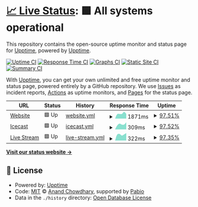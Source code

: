 # [📈 Live Status](https://upptime.github.io/upptime): <!--live status--> **🟩 All systems operational**

This repository contains the open-source uptime monitor and status page for [Upptime](https://upptime.js.org), powered by [Upptime](https://github.com/upptime/upptime).

[![Uptime CI](https://github.com/StudioFM1/status/workflows/Uptime%20CI/badge.svg)](https://github.com/StudioFM1/status/actions?query=workflow%3A%22Uptime+CI%22)
[![Response Time CI](https://github.com/StudioFM1/status/workflows/Response%20Time%20CI/badge.svg)](https://github.com/StudioFM1/status/actions?query=workflow%3A%22Response+Time+CI%22)
[![Graphs CI](https://github.com/StudioFM1/status/workflows/Graphs%20CI/badge.svg)](https://github.com/StudioFM1/status/actions?query=workflow%3A%22Graphs+CI%22)
[![Static Site CI](https://github.com/StudioFM1/status/workflows/Static%20Site%20CI/badge.svg)](https://github.com/StudioFM1/status/actions?query=workflow%3A%22Static+Site+CI%22)
[![Summary CI](https://github.com/StudioFM1/status/workflows/Summary%20CI/badge.svg)](https://github.com/StudioFM1/status/actions?query=workflow%3A%22Summary+CI%22)

With [Upptime](https://upptime.js.org), you can get your own unlimited and free uptime monitor and status page, powered entirely by a GitHub repository. We use [Issues](https://github.com/upptime/upptime/issues) as incident reports, [Actions](https://github.com/StudioFM1/status/actions) as uptime monitors, and [Pages](https://upptime.github.io/upptime) for the status page.

<!--start: status pages-->
<!-- This summary is generated by Upptime (https://github.com/upptime/upptime) -->
<!-- Do not edit this manually, your changes will be overwritten -->
<!-- prettier-ignore -->
| URL | Status | History | Response Time | Uptime |
| --- | ------ | ------- | ------------- | ------ |
| <img alt="" src="https://icons.duckduckgo.com/ip3/fm1.hmu.gr.ico" height="13"> [Website](https://fm1.hmu.gr) | 🟩 Up | [website.yml](https://github.com/StudioFM1/status/commits/HEAD/history/website.yml) | <details><summary><img alt="Response time graph" src="./graphs/website/response-time-week.png" height="20"> 1871ms</summary><br><a href="https://StudioFM1.github.io/status/history/website"><img alt="Response time 1871" src="https://img.shields.io/endpoint?url=https%3A%2F%2Fraw.githubusercontent.com%2FStudioFM1%2Fstatus%2FHEAD%2Fapi%2Fwebsite%2Fresponse-time.json"></a><br><a href="https://StudioFM1.github.io/status/history/website"><img alt="24-hour response time 1578" src="https://img.shields.io/endpoint?url=https%3A%2F%2Fraw.githubusercontent.com%2FStudioFM1%2Fstatus%2FHEAD%2Fapi%2Fwebsite%2Fresponse-time-day.json"></a><br><a href="https://StudioFM1.github.io/status/history/website"><img alt="7-day response time 1871" src="https://img.shields.io/endpoint?url=https%3A%2F%2Fraw.githubusercontent.com%2FStudioFM1%2Fstatus%2FHEAD%2Fapi%2Fwebsite%2Fresponse-time-week.json"></a><br><a href="https://StudioFM1.github.io/status/history/website"><img alt="30-day response time 1871" src="https://img.shields.io/endpoint?url=https%3A%2F%2Fraw.githubusercontent.com%2FStudioFM1%2Fstatus%2FHEAD%2Fapi%2Fwebsite%2Fresponse-time-month.json"></a><br><a href="https://StudioFM1.github.io/status/history/website"><img alt="1-year response time 1871" src="https://img.shields.io/endpoint?url=https%3A%2F%2Fraw.githubusercontent.com%2FStudioFM1%2Fstatus%2FHEAD%2Fapi%2Fwebsite%2Fresponse-time-year.json"></a></details> | <details><summary><a href="https://StudioFM1.github.io/status/history/website">97.51%</a></summary><a href="https://StudioFM1.github.io/status/history/website"><img alt="All-time uptime 97.51%" src="https://img.shields.io/endpoint?url=https%3A%2F%2Fraw.githubusercontent.com%2FStudioFM1%2Fstatus%2FHEAD%2Fapi%2Fwebsite%2Fuptime.json"></a><br><a href="https://StudioFM1.github.io/status/history/website"><img alt="24-hour uptime 92.27%" src="https://img.shields.io/endpoint?url=https%3A%2F%2Fraw.githubusercontent.com%2FStudioFM1%2Fstatus%2FHEAD%2Fapi%2Fwebsite%2Fuptime-day.json"></a><br><a href="https://StudioFM1.github.io/status/history/website"><img alt="7-day uptime 97.51%" src="https://img.shields.io/endpoint?url=https%3A%2F%2Fraw.githubusercontent.com%2FStudioFM1%2Fstatus%2FHEAD%2Fapi%2Fwebsite%2Fuptime-week.json"></a><br><a href="https://StudioFM1.github.io/status/history/website"><img alt="30-day uptime 97.51%" src="https://img.shields.io/endpoint?url=https%3A%2F%2Fraw.githubusercontent.com%2FStudioFM1%2Fstatus%2FHEAD%2Fapi%2Fwebsite%2Fuptime-month.json"></a><br><a href="https://StudioFM1.github.io/status/history/website"><img alt="1-year uptime 97.51%" src="https://img.shields.io/endpoint?url=https%3A%2F%2Fraw.githubusercontent.com%2FStudioFM1%2Fstatus%2FHEAD%2Fapi%2Fwebsite%2Fuptime-year.json"></a></details>
| <img alt="" src="https://icons.duckduckgo.com/ip3/fm1.hmu.gr.ico" height="13"> [Icecast](https://fm1.hmu.gr/) | 🟩 Up | [icecast.yml](https://github.com/StudioFM1/status/commits/HEAD/history/icecast.yml) | <details><summary><img alt="Response time graph" src="./graphs/icecast/response-time-week.png" height="20"> 309ms</summary><br><a href="https://StudioFM1.github.io/status/history/icecast"><img alt="Response time 309" src="https://img.shields.io/endpoint?url=https%3A%2F%2Fraw.githubusercontent.com%2FStudioFM1%2Fstatus%2FHEAD%2Fapi%2Ficecast%2Fresponse-time.json"></a><br><a href="https://StudioFM1.github.io/status/history/icecast"><img alt="24-hour response time 352" src="https://img.shields.io/endpoint?url=https%3A%2F%2Fraw.githubusercontent.com%2FStudioFM1%2Fstatus%2FHEAD%2Fapi%2Ficecast%2Fresponse-time-day.json"></a><br><a href="https://StudioFM1.github.io/status/history/icecast"><img alt="7-day response time 309" src="https://img.shields.io/endpoint?url=https%3A%2F%2Fraw.githubusercontent.com%2FStudioFM1%2Fstatus%2FHEAD%2Fapi%2Ficecast%2Fresponse-time-week.json"></a><br><a href="https://StudioFM1.github.io/status/history/icecast"><img alt="30-day response time 309" src="https://img.shields.io/endpoint?url=https%3A%2F%2Fraw.githubusercontent.com%2FStudioFM1%2Fstatus%2FHEAD%2Fapi%2Ficecast%2Fresponse-time-month.json"></a><br><a href="https://StudioFM1.github.io/status/history/icecast"><img alt="1-year response time 309" src="https://img.shields.io/endpoint?url=https%3A%2F%2Fraw.githubusercontent.com%2FStudioFM1%2Fstatus%2FHEAD%2Fapi%2Ficecast%2Fresponse-time-year.json"></a></details> | <details><summary><a href="https://StudioFM1.github.io/status/history/icecast">97.52%</a></summary><a href="https://StudioFM1.github.io/status/history/icecast"><img alt="All-time uptime 97.52%" src="https://img.shields.io/endpoint?url=https%3A%2F%2Fraw.githubusercontent.com%2FStudioFM1%2Fstatus%2FHEAD%2Fapi%2Ficecast%2Fuptime.json"></a><br><a href="https://StudioFM1.github.io/status/history/icecast"><img alt="24-hour uptime 92.31%" src="https://img.shields.io/endpoint?url=https%3A%2F%2Fraw.githubusercontent.com%2FStudioFM1%2Fstatus%2FHEAD%2Fapi%2Ficecast%2Fuptime-day.json"></a><br><a href="https://StudioFM1.github.io/status/history/icecast"><img alt="7-day uptime 97.52%" src="https://img.shields.io/endpoint?url=https%3A%2F%2Fraw.githubusercontent.com%2FStudioFM1%2Fstatus%2FHEAD%2Fapi%2Ficecast%2Fuptime-week.json"></a><br><a href="https://StudioFM1.github.io/status/history/icecast"><img alt="30-day uptime 97.52%" src="https://img.shields.io/endpoint?url=https%3A%2F%2Fraw.githubusercontent.com%2FStudioFM1%2Fstatus%2FHEAD%2Fapi%2Ficecast%2Fuptime-month.json"></a><br><a href="https://StudioFM1.github.io/status/history/icecast"><img alt="1-year uptime 97.52%" src="https://img.shields.io/endpoint?url=https%3A%2F%2Fraw.githubusercontent.com%2FStudioFM1%2Fstatus%2FHEAD%2Fapi%2Ficecast%2Fuptime-year.json"></a></details>
| <img alt="" src="https://icons.duckduckgo.com/ip3/fm1.hmu.gr.ico" height="13"> [Live Stream](https://fm1.hmu.gr/live.m3u) | 🟩 Up | [live-stream.yml](https://github.com/StudioFM1/status/commits/HEAD/history/live-stream.yml) | <details><summary><img alt="Response time graph" src="./graphs/live-stream/response-time-week.png" height="20"> 322ms</summary><br><a href="https://StudioFM1.github.io/status/history/live-stream"><img alt="Response time 322" src="https://img.shields.io/endpoint?url=https%3A%2F%2Fraw.githubusercontent.com%2FStudioFM1%2Fstatus%2FHEAD%2Fapi%2Flive-stream%2Fresponse-time.json"></a><br><a href="https://StudioFM1.github.io/status/history/live-stream"><img alt="24-hour response time 335" src="https://img.shields.io/endpoint?url=https%3A%2F%2Fraw.githubusercontent.com%2FStudioFM1%2Fstatus%2FHEAD%2Fapi%2Flive-stream%2Fresponse-time-day.json"></a><br><a href="https://StudioFM1.github.io/status/history/live-stream"><img alt="7-day response time 322" src="https://img.shields.io/endpoint?url=https%3A%2F%2Fraw.githubusercontent.com%2FStudioFM1%2Fstatus%2FHEAD%2Fapi%2Flive-stream%2Fresponse-time-week.json"></a><br><a href="https://StudioFM1.github.io/status/history/live-stream"><img alt="30-day response time 322" src="https://img.shields.io/endpoint?url=https%3A%2F%2Fraw.githubusercontent.com%2FStudioFM1%2Fstatus%2FHEAD%2Fapi%2Flive-stream%2Fresponse-time-month.json"></a><br><a href="https://StudioFM1.github.io/status/history/live-stream"><img alt="1-year response time 322" src="https://img.shields.io/endpoint?url=https%3A%2F%2Fraw.githubusercontent.com%2FStudioFM1%2Fstatus%2FHEAD%2Fapi%2Flive-stream%2Fresponse-time-year.json"></a></details> | <details><summary><a href="https://StudioFM1.github.io/status/history/live-stream">97.35%</a></summary><a href="https://StudioFM1.github.io/status/history/live-stream"><img alt="All-time uptime 97.35%" src="https://img.shields.io/endpoint?url=https%3A%2F%2Fraw.githubusercontent.com%2FStudioFM1%2Fstatus%2FHEAD%2Fapi%2Flive-stream%2Fuptime.json"></a><br><a href="https://StudioFM1.github.io/status/history/live-stream"><img alt="24-hour uptime 92.34%" src="https://img.shields.io/endpoint?url=https%3A%2F%2Fraw.githubusercontent.com%2FStudioFM1%2Fstatus%2FHEAD%2Fapi%2Flive-stream%2Fuptime-day.json"></a><br><a href="https://StudioFM1.github.io/status/history/live-stream"><img alt="7-day uptime 97.35%" src="https://img.shields.io/endpoint?url=https%3A%2F%2Fraw.githubusercontent.com%2FStudioFM1%2Fstatus%2FHEAD%2Fapi%2Flive-stream%2Fuptime-week.json"></a><br><a href="https://StudioFM1.github.io/status/history/live-stream"><img alt="30-day uptime 97.35%" src="https://img.shields.io/endpoint?url=https%3A%2F%2Fraw.githubusercontent.com%2FStudioFM1%2Fstatus%2FHEAD%2Fapi%2Flive-stream%2Fuptime-month.json"></a><br><a href="https://StudioFM1.github.io/status/history/live-stream"><img alt="1-year uptime 97.35%" src="https://img.shields.io/endpoint?url=https%3A%2F%2Fraw.githubusercontent.com%2FStudioFM1%2Fstatus%2FHEAD%2Fapi%2Flive-stream%2Fuptime-year.json"></a></details>

<!--end: status pages-->

[**Visit our status website →**](https://upptime.github.io/upptime)

## 📄 License

- Powered by: [Upptime](https://github.com/upptime/upptime)
- Code: [MIT](./LICENSE) © [Anand Chowdhary](https://anandchowdhary.com), supported by [Pabio](https://pabio.com)
- Data in the `./history` directory: [Open Database License](https://opendatacommons.org/licenses/odbl/1-0/)

